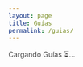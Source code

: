 ```yaml
---
layout: page
title: Guías
permalink: /guias/
---
```


<div class="guias-page">
  <div id="guias-status" class="small text-dim" style="margin:1rem 0;opacity:.8">
    Cargando Guías &#x23F3;…
  </div>
  <div id="guias-list" class="guias-list"></div>
</div>

<script>
  window.LIST_CONFIG = {
    APP_URL:  'https://script.google.com/macros/s/AKfycbxMzey-vhPiX5CMU4VIDQgGheYS6WYgJCPGtZuQxeA8U_ARoCaaV2eYc6QWhqrw7HxE/exec',
    FILE_ID:  '1uWoOFG4sKfvmX_RxcK8z0Mhrwn9rpmba',  // mismo JSON unificado
    FILE_TYPE:'json',
    KIND:     'guia'
  };
</script>

<link rel="stylesheet" href="{{ '/assets/css/guias.css' | relative_url }}">
<script src="{{ '/assets/js/guias.js' | relative_url }}" defer></script>
